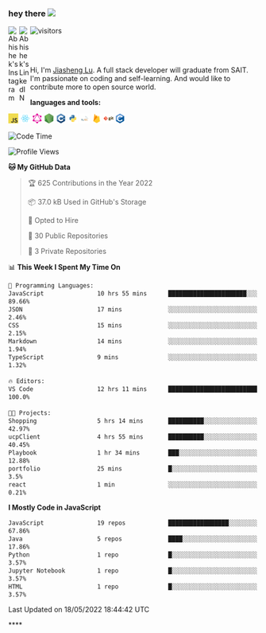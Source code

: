 ### hey there <img src="https://media.giphy.com/media/hvRJCLFzcasrR4ia7z/giphy.gif" width="25px">
<a href="https://www.instagram.com/jiashengluljs/">
  <img align="left" alt="Abhishek's Instagram" width="22px" src="https://raw.githubusercontent.com/hussainweb/hussainweb/main/icons/instagram.png" />
</a>
<a href="https://www.linkedin.com/in/jiashenglujob/">
  <img align="left" alt="Abhishek's LinkedIN" width="22px" src="https://raw.githubusercontent.com/peterthehan/peterthehan/master/assets/linkedin.svg" />
</a>

![visitors](https://visitor-badge.glitch.me/badge?page_id=jonsnowljs.visitor-badge&left_color=green&right_color=red)

<br />
<br />

Hi, I'm [Jiasheng Lu](https://jonsnowljs.github.io/portfolio/). A full stack developer will graduate from SAIT. I'm passionate on coding and self-learning. And would like to contribute more to open source world.

**languages and tools:**  

<code><img height="20" src="https://raw.githubusercontent.com/github/explore/80688e429a7d4ef2fca1e82350fe8e3517d3494d/topics/javascript/javascript.png"></code>
<code><img height="20" src="https://raw.githubusercontent.com/github/explore/80688e429a7d4ef2fca1e82350fe8e3517d3494d/topics/react/react.png"></code>
<code><img height="20" src="https://raw.githubusercontent.com/github/explore/5c058a388828bb5fde0bcafd4bc867b5bb3f26f3/topics/graphql/graphql.png"></code>
<code><img height="20" src="https://raw.githubusercontent.com/github/explore/80688e429a7d4ef2fca1e82350fe8e3517d3494d/topics/nodejs/nodejs.png"></code>
<code><img height="20" src="https://raw.githubusercontent.com/github/explore/80688e429a7d4ef2fca1e82350fe8e3517d3494d/topics/cpp/cpp.png"></code>
<code><img height="20" src="https://raw.githubusercontent.com/github/explore/80688e429a7d4ef2fca1e82350fe8e3517d3494d/topics/python/python.png"></code>
<code><img height="20" src="https://raw.githubusercontent.com/github/explore/80688e429a7d4ef2fca1e82350fe8e3517d3494d/topics/mysql/mysql.png"></code>
<code><img height="20" src="https://raw.githubusercontent.com/github/explore/80688e429a7d4ef2fca1e82350fe8e3517d3494d/topics/firebase/firebase.png"></code>
<code><img height="20" src="https://raw.githubusercontent.com/github/explore/80688e429a7d4ef2fca1e82350fe8e3517d3494d/topics/git/git.png"></code>
<code><img height="20" src="https://github.com/jonsnowljs/portfolio/blob/master/src/assets/img/skill/c.svg"></code>


<!--START_SECTION:waka-->
![Code Time](http://img.shields.io/badge/Code%20Time-0%20secs-blue)

![Profile Views](http://img.shields.io/badge/Profile%20Views-4-blue)

**🐱 My GitHub Data** 

> 🏆 625 Contributions in the Year 2022
 > 
> 📦 37.0 kB Used in GitHub's Storage 
 > 
> 💼 Opted to Hire
 > 
> 📜 30 Public Repositories 
 > 
> 🔑 3 Private Repositories  
 > 
📊 **This Week I Spent My Time On** 

```text
💬 Programming Languages: 
JavaScript               10 hrs 55 mins      ██████████████████████░░░   89.66% 
JSON                     17 mins             ░░░░░░░░░░░░░░░░░░░░░░░░░   2.46% 
CSS                      15 mins             ░░░░░░░░░░░░░░░░░░░░░░░░░   2.15% 
Markdown                 14 mins             ░░░░░░░░░░░░░░░░░░░░░░░░░   1.94% 
TypeScript               9 mins              ░░░░░░░░░░░░░░░░░░░░░░░░░   1.32%

🔥 Editors: 
VS Code                  12 hrs 11 mins      █████████████████████████   100.0%

🐱‍💻 Projects: 
Shopping                 5 hrs 14 mins       ██████████░░░░░░░░░░░░░░░   42.97% 
ucpClient                4 hrs 55 mins       ██████████░░░░░░░░░░░░░░░   40.45% 
Playbook                 1 hr 34 mins        ███░░░░░░░░░░░░░░░░░░░░░░   12.88% 
portfolio                25 mins             █░░░░░░░░░░░░░░░░░░░░░░░░   3.5% 
react                    1 min               ░░░░░░░░░░░░░░░░░░░░░░░░░   0.21%

```

**I Mostly Code in JavaScript** 

```text
JavaScript               19 repos            █████████████████░░░░░░░░   67.86% 
Java                     5 repos             ████░░░░░░░░░░░░░░░░░░░░░   17.86% 
Python                   1 repo              █░░░░░░░░░░░░░░░░░░░░░░░░   3.57% 
Jupyter Notebook         1 repo              █░░░░░░░░░░░░░░░░░░░░░░░░   3.57% 
HTML                     1 repo              █░░░░░░░░░░░░░░░░░░░░░░░░   3.57%

```



 Last Updated on 18/05/2022 18:44:42 UTC
<!--END_SECTION:waka-->****
